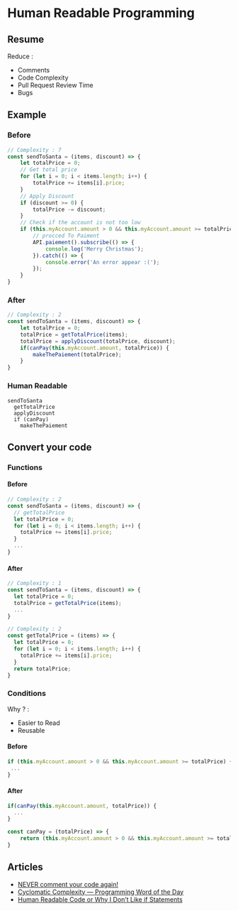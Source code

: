 # Human Readable Programming

## Resume

Reduce :
  - Comments
  - Code Complexity
  - Pull Request Review Time
  - Bugs

## Example 

### Before

```typescript
// Complexity : 7
const sendToSanta = (items, discount) => {
	let totalPrice = 0;
	// Get total price
	for (let i = 0; i < items.length; i++) {
		totalPrice += items[i].price;
	}
	// Apply Discount
	if (discount >= 0) {
		totalPrice -= discount;
	} 
	// Check if the account is not too low
	if (this.myAccount.amount > 0 && this.myAccount.amount >= totalPrice) {
		// procced To Paiment
		API.paiement().subscribe(() => {
			console.log('Merry Christmas');
		}).catch(() => {
			console.error('An error appear :(');
		});
	}
}
```

### After

```typescript
// Complexity : 2
const sendToSanta = (items, discount) => {
	let totalPrice = 0;
	totalPrice = getTotalPrice(items);
	totalPrice = applyDiscount(totalPrice, discount);
	if(canPay(this.myAccount.amount, totalPrice)) {
		makeThePaiement(totalPrice);
	}
}
```

### Human Readable

```
sendToSanta
  getTotalPrice
  applyDiscount
  if (canPay)
    makeThePaiement
```

## Convert your code

### Functions

#### Before

```typescript
// Complexity : 2
const sendToSanta = (items, discount) => {
  // getTotalPrice
  let totalPrice = 0;
  for (let i = 0; i < items.length; i++) {
    totalPrice += items[i].price;
  }
  ...
}
```

#### After

```typescript
// Complexity : 1
const sendToSanta = (items, discount) => {
  let totalPrice = 0;
  totalPrice = getTotalPrice(items);
  ...
}

// Complexity : 2
const getTotalPrice = (items) => {
  let totalPrice = 0;
  for (let i = 0; i < items.length; i++) {
    totalPrice += items[i].price;
  }
  return totalPrice;
}
```

### Conditions

Why ? :
  - Easier to Read
  - Reusable

#### Before
  
```typescript
if (this.myAccount.amount > 0 && this.myAccount.amount >= totalPrice) {
 ...
}
```

#### After

```typescript
if(canPay(this.myAccount.amount, totalPrice)) {
  ...
}

const canPay = (totalPrice) => {
	return (this.myAccount.amount > 0 && this.myAccount.amount >= totalPrice)
}
```

## Articles

- [NEVER comment your code again!](https://medium.com/@devlob/never-comment-your-code-again-d230462b84f)
- [Cyclomatic Complexity — Programming Word of the Day](https://medium.com/background-thread/cyclomatic-complexity-programming-word-of-the-day-37377f7279ff)
- [Human Readable Code or Why I Don’t Like if Statements](https://medium.com/hackernoon/human-readable-code-or-why-i-dont-like-if-statements-c4fb38d3e693)
